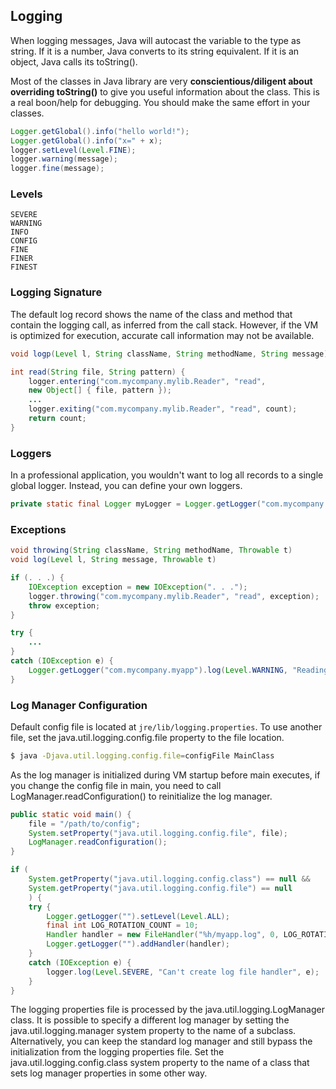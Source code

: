 ## Logging

When logging messages, Java will autocast the variable to the type as string. If it is a number, Java converts to its string equivalent. If it is an object, Java calls its toString().

Most of the classes in Java library are very **conscientious/diligent about overriding toString()** to give you useful information about the class. This is a real boon/help for debugging. You should make the same effort in your classes.

```java
Logger.getGlobal().info("hello world!");
Logger.getGlobal().info("x=" + x);
logger.setLevel(Level.FINE);
logger.warning(message);
logger.fine(message);
```

### Levels

```
SEVERE
WARNING
INFO
CONFIG
FINE
FINER
FINEST
```

### Logging Signature

The default log record shows the name of the class and method that contain the logging call, as inferred from the call stack. However, if the VM is optimized for execution, accurate call information may not be available.

```java
void logp(Level l, String className, String methodName, String message)

int read(String file, String pattern) {
    logger.entering("com.mycompany.mylib.Reader", "read",
    new Object[] { file, pattern });
    ...
    logger.exiting("com.mycompany.mylib.Reader", "read", count);
    return count;
}
```

### Loggers

In a professional application, you wouldn't want to log all records to a single global logger. Instead, you can define your own loggers.

```java
private static final Logger myLogger = Logger.getLogger("com.mycompany.myapp");
```

### Exceptions

```java
void throwing(String className, String methodName, Throwable t)
void log(Level l, String message, Throwable t)
```

```java
if (. . .) {
    IOException exception = new IOException(". . .");
    logger.throwing("com.mycompany.mylib.Reader", "read", exception);
    throw exception;
}

try {
    ...
}
catch (IOException e) {
    Logger.getLogger("com.mycompany.myapp").log(Level.WARNING, "Reading image", e);
}
```

### Log Manager Configuration

Default config file is located at `jre/lib/logging.properties`. To use another file, set the java.util.logging.config.file property to the file location.

```sh
$ java -Djava.util.logging.config.file=configFile MainClass
```

As the log manager is initialized during VM startup before main executes, if you change the config file in main, you need to call LogManager.readConfiguration() to reinitialize the log manager.

```java
public static void main() {
    file = "/path/to/config";
    System.setProperty("java.util.logging.config.file", file);
    LogManager.readConfiguration();
}
```

```java
if (
    System.getProperty("java.util.logging.config.class") == null &&
    System.getProperty("java.util.logging.config.file") == null
    ) {
    try {
        Logger.getLogger("").setLevel(Level.ALL);
        final int LOG_ROTATION_COUNT = 10;
        Handler handler = new FileHandler("%h/myapp.log", 0, LOG_ROTATION_COUNT);
        Logger.getLogger("").addHandler(handler);
    }
    catch (IOException e) {
        logger.log(Level.SEVERE, "Can't create log file handler", e);
    }
}
```

The logging properties file is processed by the java.util.logging.LogManager
class. It is possible to specify a different log manager by setting the
java.util.logging.manager system property to the name of a subclass. Alternatively,
you can keep the standard log manager and still bypass the initialization from
the logging properties file. Set the java.util.logging.config.class system property
to the name of a class that sets log manager properties in some other way.
